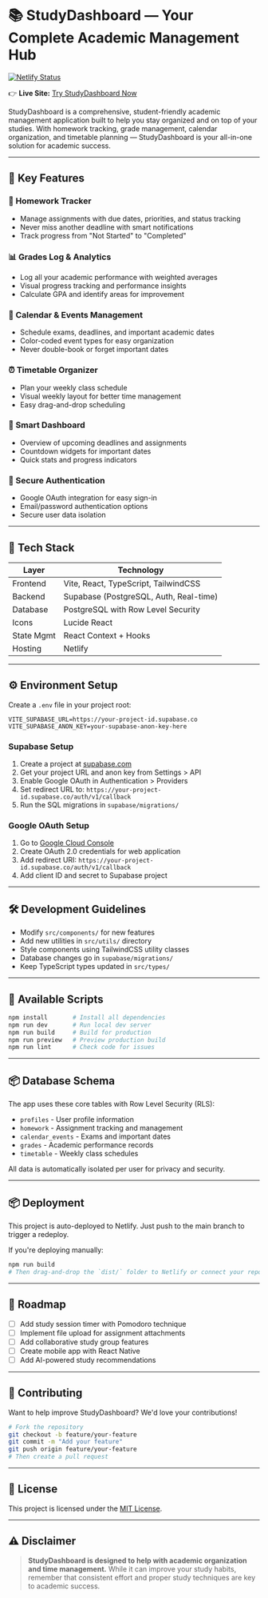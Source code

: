# 📚 StudyDashboard — Your Complete Academic Management Hub

[![Netlify Status](https://api.netlify.com/api/v1/badges/85a1ee82-d902-4c97-8fef-bcab213b4750/deploy-status)](https://app.netlify.com/projects/phoebuz/deploys)

👉 **Live Site:** [Try StudyDashboard Now]([https://studydashboard.netlify.app/](https://phoebuz.netlify.app/))

StudyDashboard is a comprehensive, student-friendly academic management application built to help you stay organized and on top of your studies. With homework tracking, grade management, calendar organization, and timetable planning — StudyDashboard is your all-in-one solution for academic success.

---

## 🌟 Key Features

### 📝 Homework Tracker
* Manage assignments with due dates, priorities, and status tracking
* Never miss another deadline with smart notifications
* Track progress from "Not Started" to "Completed"

### 📊 Grades Log & Analytics
* Log all your academic performance with weighted averages
* Visual progress tracking and performance insights
* Calculate GPA and identify areas for improvement

### 📅 Calendar & Events Management
* Schedule exams, deadlines, and important academic dates
* Color-coded event types for easy organization
* Never double-book or forget important dates

### ⏰ Timetable Organizer
* Plan your weekly class schedule
* Visual weekly layout for better time management
* Easy drag-and-drop scheduling

### 🎯 Smart Dashboard
* Overview of upcoming deadlines and assignments
* Countdown widgets for important dates
* Quick stats and progress indicators

### 🔐 Secure Authentication
* Google OAuth integration for easy sign-in
* Email/password authentication options
* Secure user data isolation

---

## 🧪 Tech Stack

| Layer      | Technology                              |
| ---------- | --------------------------------------- |
| Frontend   | Vite, React, TypeScript, TailwindCSS   |
| Backend    | Supabase (PostgreSQL, Auth, Real-time) |
| Database   | PostgreSQL with Row Level Security     |
| Icons      | Lucide React                            |
| State Mgmt | React Context + Hooks                  |
| Hosting    | Netlify                                 |

---

## ⚙️ Environment Setup

Create a `.env` file in your project root:

```env
VITE_SUPABASE_URL=https://your-project-id.supabase.co
VITE_SUPABASE_ANON_KEY=your-supabase-anon-key-here
```

### Supabase Setup
1. Create a project at [supabase.com](https://supabase.com)
2. Get your project URL and anon key from Settings > API
3. Enable Google OAuth in Authentication > Providers
4. Set redirect URL to: `https://your-project-id.supabase.co/auth/v1/callback`
5. Run the SQL migrations in `supabase/migrations/`

### Google OAuth Setup
1. Go to [Google Cloud Console](https://console.cloud.google.com)
2. Create OAuth 2.0 credentials for web application
3. Add redirect URI: `https://your-project-id.supabase.co/auth/v1/callback`
4. Add client ID and secret to Supabase project

---

## 🛠 Development Guidelines

* Modify `src/components/` for new features
* Add new utilities in `src/utils/` directory
* Style components using TailwindCSS utility classes
* Database changes go in `supabase/migrations/`
* Keep TypeScript types updated in `src/types/`

---

## 🚀 Available Scripts

```bash
npm install       # Install all dependencies
npm run dev       # Run local dev server
npm run build     # Build for production
npm run preview   # Preview production build
npm run lint      # Check code for issues
```

---

## 📦 Database Schema

The app uses these core tables with Row Level Security (RLS):
- `profiles` - User profile information
- `homework` - Assignment tracking and management
- `calendar_events` - Exams and important dates
- `grades` - Academic performance records
- `timetable` - Weekly class schedules

All data is automatically isolated per user for privacy and security.

---

## 📦 Deployment

This project is auto-deployed to Netlify. Just push to the main branch to trigger a redeploy.

If you're deploying manually:

```bash
npm run build
# Then drag-and-drop the `dist/` folder to Netlify or connect your repo
```

---

## 📌 Roadmap

* [ ] Add study session timer with Pomodoro technique
* [ ] Implement file upload for assignment attachments
* [ ] Add collaborative study group features
* [ ] Create mobile app with React Native
* [ ] Add AI-powered study recommendations

---

## 🤝 Contributing

Want to help improve StudyDashboard? We'd love your contributions!

```bash
# Fork the repository
git checkout -b feature/your-feature
git commit -m "Add your feature"
git push origin feature/your-feature
# Then create a pull request
```

---

## 📄 License

This project is licensed under the [MIT License](LICENSE).

---

## ⚠️ Disclaimer

> **StudyDashboard is designed to help with academic organization and time management.**
> While it can improve your study habits, remember that consistent effort and proper study techniques are key to academic success.
